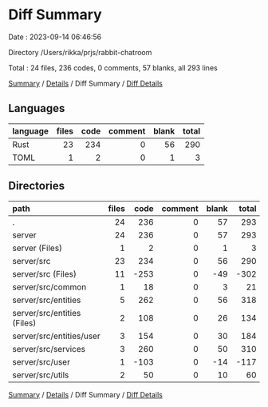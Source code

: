 # Diff Summary

Date : 2023-09-14 06:46:56

Directory /Users/rikka/prjs/rabbit-chatroom

Total : 24 files,  236 codes, 0 comments, 57 blanks, all 293 lines

[Summary](results.md) / [Details](details.md) / Diff Summary / [Diff Details](diff-details.md)

## Languages
| language | files | code | comment | blank | total |
| :--- | ---: | ---: | ---: | ---: | ---: |
| Rust | 23 | 234 | 0 | 56 | 290 |
| TOML | 1 | 2 | 0 | 1 | 3 |

## Directories
| path | files | code | comment | blank | total |
| :--- | ---: | ---: | ---: | ---: | ---: |
| . | 24 | 236 | 0 | 57 | 293 |
| server | 24 | 236 | 0 | 57 | 293 |
| server (Files) | 1 | 2 | 0 | 1 | 3 |
| server/src | 23 | 234 | 0 | 56 | 290 |
| server/src (Files) | 11 | -253 | 0 | -49 | -302 |
| server/src/common | 1 | 18 | 0 | 3 | 21 |
| server/src/entities | 5 | 262 | 0 | 56 | 318 |
| server/src/entities (Files) | 2 | 108 | 0 | 26 | 134 |
| server/src/entities/user | 3 | 154 | 0 | 30 | 184 |
| server/src/services | 3 | 260 | 0 | 50 | 310 |
| server/src/user | 1 | -103 | 0 | -14 | -117 |
| server/src/utils | 2 | 50 | 0 | 10 | 60 |

[Summary](results.md) / [Details](details.md) / Diff Summary / [Diff Details](diff-details.md)